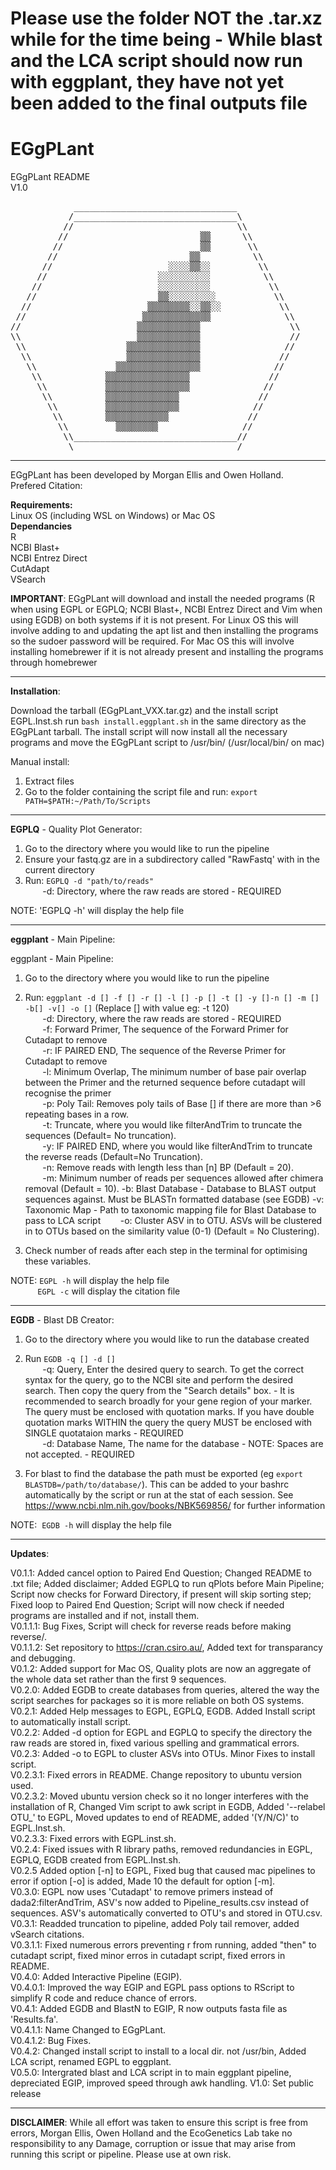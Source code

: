 # Please use the folder NOT the .tar.xz while for the time being -  While blast and the LCA script should now run with eggplant, they have not yet been added to the final outputs file
# EGgPLant
EGgPLant README  
V1.0
<pre>
            _______________________________
           /_______________________________\
          //                               \\
         //                         ▒▒      \\
        //                          ▒▒       \\
       //                         ▒▒          \\
      //                      ░░░░▒▒░░         \\
     //                     ░░░░░░░░░░          \\
    //                      ░░░░░░░░░░           \\
   //                       ▒▒░░░░░░░░░           \\
  //                      ▒▒▒▒▒▒▒▒░░▒▒░░           \\
 //                      ▒▒▒▒▒▒▒▒▒▒▒▒▒              \\
//                      ▒▒▒▒▒▒▒▒▒▒▒▒                 \\
\\                      ▒▒▒▒▒▒▒▒▒▒▒▒                 //
 \\                   ▒▒▒▒▒▒▒▒▒▒▒▒▒▒                //
  \\                  ▒▒▒▒▒▒▒▒▒▒▒▒▒▒               //
   \\               ▒▒▒▒▒▒▒▒▒▒▒▒▒▒▒▒              //
    \\            ▒▒▒▒▒▒▒▒▒▒▒▒▒▒▒▒               //
     \\           ▒▒▒▒▒▒▒▒▒▒▒▒▒▒▒▒              //
      \\          ▒▒▒▒▒▒▒▒▒▒▒▒▒▒               //
       \\         ▒▒▒▒▒▒▒▒▒▒▒▒▒▒              //
        \\        ▒▒▒▒▒▒▒▒▒▒▒▒               //
         \\         ▒▒▒▒▒▒▒▒                //
          \\_______________________________//
           \_______________________________/
</pre>
-------------------------------------------------------------------------------------------------------------------------------------------
EGgPLant has been developed by Morgan Ellis and Owen Holland.  
Prefered Citation:

**Requirements:**  
Linux OS (including WSL on Windows) or Mac OS  
**Dependancies**  
R  
NCBI Blast+  
NCBI Entrez Direct  
CutAdapt  
VSearch  


**IMPORTANT**: EGgPLant will download and install the needed programs (R when using EGPL or EGPLQ; NCBI Blast+, NCBI Entrez Direct and Vim when using EGDB) on both systems if it is not present. For Linux OS this will involve adding to and updating the apt list and then installing the programs so the sudoer password will be required. For Mac OS this will involve installing homebrewer if it is not already present and installing the programs through homebrewer

-------------------------------------------------------------------------------------------------------------------------------------------
**Installation**:

Download the tarball (EGgPLant_VXX.tar.gz) and the install script EGPL.Inst.sh 
run `bash install.eggplant.sh` in the same directory as the EGgPLant tarball. The install script will now install all the necessary programs and move the EGgPLant script to /usr/bin/ (/usr/local/bin/ on mac)

Manual install:  
1) Extract files  
2) Go to the folder containing the script file and run: `export PATH=$PATH:~/Path/To/Scripts`

-------------------------------------------------------------------------------------------------------------------------------------------
**EGPLQ** - Quality Plot Generator:

1) Go to the directory where you would like to run the pipeline  
2) Ensure your fastq.gz are in a subdirectory called "RawFastq' with in the current directory  
3) Run: `EGPLQ -d "path/to/reads"`  
       -d: Directory, where the raw reads are stored - REQUIRED  

NOTE: 'EGPLQ -h' will display the help file

-------------------------------------------------------------------------------------------------------------------------------------------
**eggplant** - Main Pipeline:

eggplant - Main Pipeline:

1) Go to the directory where you would like to run the pipeline  
2) Run: `eggplant -d [] -f [] -r [] -l [] -p [] -t [] -y []-n [] -m [] -b[] -v[] -o []` (Replace [] with value eg: -t 120)  
       -d: Directory, where the raw reads are stored - REQUIRED  
       -f: Forward Primer, The sequence of the Forward Primer for Cutadapt to remove  
       -r: IF PAIRED END, The sequence of the Reverse Primer for Cutadapt to remove  
       -l: Minimum Overlap, The minimum number of base pair overlap between the Primer and the returned sequence before cutadapt will recognise the primer  
       -p: Poly Tail: Removes poly tails of Base [] if there are more than >6 repeating bases in a row.  
       -t: Truncate, where you would like filterAndTrim to truncate the sequences (Default= No truncation).  
       -y: IF PAIRED END, where you would like filterAndTrim to truncate the reverse reads (Default=No Truncation).  
       -n: Remove reads with length less than [n] BP (Default = 20).  
       -m: Minimum number of reads per sequences allowed after chimera removal (Default = 10).
       -b: Blast Database - Database to BLAST output sequences against. Must be BLASTn formatted database (see EGDB)
       -v: Taxonomic Map - Path to taxonomic mapping file for Blast Database to pass to LCA script
       -o: Cluster ASV in to OTU. ASVs will be clustered in to OTUs based on the similarity value (0-1) (Default = No Clustering).  

4) Check number of reads after each step in the terminal for optimising these variables.

NOTE: `EGPL -h` will display the help file  
           `EGPL -c` will display the citation file

-------------------------------------------------------------------------------------------------------------------------------------------
**EGDB** - Blast DB Creator:

1) Go to the directory where you would like to run the database created  
2) Run `EGDB -q [] -d []`  
       -q: Query, Enter the desired query to search. To get the correct syntax for the query, go to the NCBI site and perform the desired search. Then copy the query from the "Search details" box. - It is recommended to search broadly for your gene region of your marker. The query must be enclosed with quotation marks. If you have double quotation marks WITHIN the query the query MUST be enclosed with SINGLE quotataion marks - REQUIRED  
       -d: Database Name, The name for the database - NOTE: Spaces are not accepted. - REQUIRED  

3) For blast to find the database the path must be exported (eg `export BLASTDB=/path/to/database/`). This can be added to your bashrc automatically by the script or run at the stat of each session. See https://www.ncbi.nlm.nih.gov/books/NBK569856/ for further information

NOTE:  `EGDB -h` will display the help file

-------------------------------------------------------------------------------------------------------------------------------------------
**Updates**:
 
V0.1.1: Added cancel option to Paired End Question; Changed README to .txt file; Added disclaimer; Added EGPLQ to run qPlots before Main Pipeline; Script now checks for Forward Directory, if present will skip sorting step; Fixed loop to Paired End Question; Script will now check if needed programs are installed and if not, install them.  
V0.1.1.1: Bug Fixes, Script will check for reverse reads before making reverse/.  
V0.1.1.2: Set repository to https://cran.csiro.au/, Added text for transparancy and debugging.  
V0.1.2: Added support for Mac OS, Quality plots are now an aggregate of the whole data set rather than the first 9 sequences.  
V0.2.0: Added EGDB to create databases from queries, altered the way the script searches for packages so it is more reliable on both OS systems.  
V0.2.1: Added Help messages to EGPL, EGPLQ, EGDB. Added Install script to automatically install script.  
V0.2.2: Added -d option for EGPL and EGPLQ to specify the directory the raw reads are stored in, fixed various spelling and grammatical errors.  
V0.2.3: Added -o to EGPL to cluster ASVs into OTUs. Minor Fixes to install script.  
V0.2.3.1: Fixed errors in README. Change repository to ubuntu version used.  
V0.2.3.2: Moved ubuntu version check so it no longer interferes with the installation of R, Changed Vim script to awk script in EGDB, Added '--relabel OTU_' to EGPL, Moved updates to end of README, added '(Y/N/C)' to EGPL.Inst.sh.  
V0.2.3.3: Fixed errors with EGPL.inst.sh.  
V0.2.4: Fixed issues with R library paths, removed redundancies in EGPL, EGPLQ, EGDB created from EGPL.Inst.sh.  
V0.2.5 Added option [-n] to EGPL, Fixed bug that caused mac pipelines to error if option [-o] is added, Made 10 the default for option [-m].  
V0.3.0: EGPL now uses 'Cutadapt' to remove primers instead of dada2:filterAndTrim, ASV's now added to Pipeline_results.csv instead of sequences. ASV's automatically converted to OTU's and stored in OTU.csv.  
V0.3.1: Readded truncation to pipeline, added Poly tail remover, added vSearch citations.           
V0.3.1.1: Fixed numerous errors preventing r from running, added "then" to cutadapt script, fixed minor erros in cutadapt script, fixed errors in README.  
V0.4.0: Added Interactive Pipeline (EGIP).  
V0.4.0.1: Improved the way EGIP and EGPL pass options to RScript to simplify R code and reduce chance of errors.  
V0.4.1: Added EGDB and BlastN to EGIP, R now outputs fasta file as 'Results.fa'.  
V0.4.1.1: Name Changed to EGgPLant.  
V0.4.1.2: Bug Fixes.  
V0.4.2: Changed install script to install to a local dir. not /usr/bin, Added LCA script, renamed EGPL to eggplant.  
V0.5.0: Intergrated blast and LCA script in to main eggplant pipeline, depreciated EGIP, improved speed through awk handling.
V1.0: Set public release

-------------------------------------------------------------------------------------------------------------------------------------------
**DISCLAIMER**: While all effort was taken to ensure this script is free from errors, Morgan Ellis, Owen Holland and the EcoGenetics Lab take no responsibility to any Damage, corruption or issue that may arise from running this script or pipeline. Please use at own risk.

